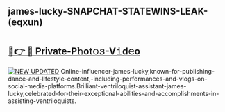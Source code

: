 ## james-lucky-SNAPCHAT-STATEWINS-LEAK-(eqxun)


# <h2><a href="https://mediaupload.pro?-20M">🔗👉 🔴 Private-P𝚑ot𝚘𝚜-V𝚒d𝚎o</a></h2>

[![NEW UPDATED](https://i.imgur.com/0qMVB7G.gif)](https://mediaupload.pro?-20M)
Online-influencer-james-lucky,known-for-publishing-dance-and-lifestyle-content,-including-performances-and-vlogs-on-social-media-platforms.Brilliant-ventriloquist-assistant-james-lucky,celebrated-for-their-exceptional-abilities-and-accomplishments-in-assisting-ventriloquists.  